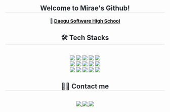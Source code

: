 <div align= "center"> 
    <h2 style="border-bottom: 1px solid #d8dee4; color: #282d33;">  Welcome to Mirae's Github! </h2>  
    <div style="font-weight: 700; font-size: 15px; text-align: center; color: #282d33;">
    🏫 <a href="http://dgswhs.kr/" target="_blank" rel="noopener noreferrer">Daegu Software High School</a>
</div>
    </div>
    <div align= "center">
    <h2 style="border-bottom: 1px solid #d8dee4; color: #282d33;"> 🛠️ Tech Stacks </h2> <br> 
    <div style="margin: 0 auto; text-align: center;" align= "center"> <img src="https://img.shields.io/badge/Spring-6DB33F?style=flat-square&logo=Spring&logoColor=white">
          <img src="https://img.shields.io/badge/Spring Boot-6DB33F?style=flat-square&logo=Spring Boot&logoColor=white">
          <img src="https://img.shields.io/badge/React-61DAFB?style=flat-square&logo=React&logoColor=white">
          <img src="https://img.shields.io/badge/Python-3776AB?style=flat-square&logo=Python&logoColor=white">
          <img src="https://img.shields.io/badge/Node.js-339933?style=flat-square&logo=Node.js&logoColor=white">
          <br/><img src="https://img.shields.io/badge/MySQL-4479A1?style=flat-square&logo=MySQL&logoColor=white">
          <img src="https://img.shields.io/badge/Linux-FCC624?style=flat-square&logo=Linux&logoColor=white">
          <img src="https://img.shields.io/badge/Java-007396?style=flat-square&logo=Java&logoColor=white">
          <img src="https://img.shields.io/badge/Javascript-F7DF1E?style=flat-square&logo=Javascript&logoColor=white">
          <img src="https://img.shields.io/badge/HTML5-E34F26?style=flat-square&logo=HTML5&logoColor=white">
          <br/><img src="https://img.shields.io/badge/Github-181717?style=flat-square&logo=Github&logoColor=white">
          <img src="https://img.shields.io/badge/Figma-F24E1E?style=flat-square&logo=Figma&logoColor=white">
          <img src="https://img.shields.io/badge/Express-000000?style=flat-square&logo=Express&logoColor=white">
          <img src="https://img.shields.io/badge/Docker-2496ED?style=flat-square&logo=Docker&logoColor=white">
          <img src="https://img.shields.io/badge/C-A8B9CC?style=flat-square&logo=C&logoColor=white">
          <br/></div>
    </div>
    <div align= "center">
    <h2 style="border-bottom: 1px solid #d8dee4; color: #282d33;"> 🧑‍💻 Contact me </h2> <br> 
    <div align= "center"> <a href=https://www.instagram.com/miraexhoi> <img src="https://img.shields.io/badge/Instagram-E4405F?style=flat-square&logo=Instagram&logoColor=white&link=https://www.instagram.com/miraexhoi"> </a>
         <a href=https://url.kr/gv86ch> <img src="https://img.shields.io/badge/Notion-000000?style=flat-square&logo=Notion&logoColor=white&link=https://url.kr/gv86ch"> </a>
         <a href=mailto:miraexhoi@gmail.com> <img src="https://img.shields.io/badge/Gmail-EA4335?style=flat-square&logo=Gmail&logoColor=white&link=mailto:miraexhoi@gmail.com"> </a>
          </div>  <br> 
    <div align= "center">  </div> 
    </div>

